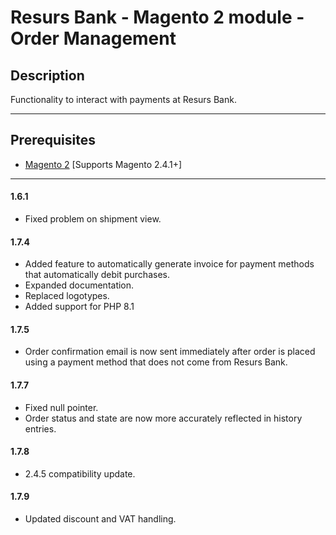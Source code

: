 # Resurs Bank - Magento 2 module - Order Management

## Description

Functionality to interact with payments at Resurs Bank.

---

## Prerequisites

* [Magento 2](https://devdocs.magento.com/guides/v2.4/install-gde/bk-install-guide.html) [Supports Magento 2.4.1+]

---

#### 1.6.1

* Fixed problem on shipment view.

#### 1.7.4

* Added feature to automatically generate invoice for payment methods that automatically debit purchases.
* Expanded documentation.
* Replaced logotypes.
* Added support for PHP 8.1

#### 1.7.5

* Order confirmation email is now sent immediately after order is placed using a payment method that does not come from Resurs Bank.

#### 1.7.7

* Fixed null pointer.
* Order status and state are now more accurately reflected in history entries.

#### 1.7.8

* 2.4.5 compatibility update.

#### 1.7.9

* Updated discount and VAT handling.

